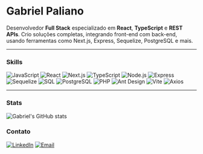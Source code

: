 # Gabriel Paliano

Desenvolvedor **Full Stack** especializado em **React**, **TypeScript** e **REST APIs**. Crio soluções completas, integrando front-end com back-end, usando ferramentas como Next.js, Express, Sequelize, PostgreSQL e mais.

---

### Skills
<div style="display: inline-block">
  <img alt="JavaScript" src="https://img.shields.io/badge/JavaScript-F7DF1E?style=for-the-badge&logo=javascript&logoColor=black" />
  <img alt="React" src="https://img.shields.io/badge/React-20232A?style=for-the-badge&logo=react&logoColor=61DAFB" />
  <img alt="Next.js" src="https://img.shields.io/badge/Next.js-000000?style=for-the-badge&logo=next.js&logoColor=white" />
  <img alt="TypeScript" src="https://img.shields.io/badge/TypeScript-007ACC?style=for-the-badge&logo=typescript&logoColor=white" />
  <img alt="Node.js" src="https://img.shields.io/badge/Node.js-43853D?style=for-the-badge&logo=node.js&logoColor=white" />
  <img alt="Express" src="https://img.shields.io/badge/Express-000000?style=for-the-badge&logo=express&logoColor=white" />
  <img alt="Sequelize" src="https://img.shields.io/badge/Sequelize-52B0E7?style=for-the-badge&logo=sequelize&logoColor=white" />
  <img alt="SQL" src="https://img.shields.io/badge/SQL-4479A1?style=for-the-badge&logo=postgresql&logoColor=white" />
  <img alt="PostgreSQL" src="https://img.shields.io/badge/PostgreSQL-316192?style=for-the-badge&logo=postgresql&logoColor=white" />
  <img alt="PHP" src="https://img.shields.io/badge/PHP-777BB4?style=for-the-badge&logo=php&logoColor=white" />
  <img alt="Ant Design" src="https://img.shields.io/badge/Ant_Design-0170FE?style=for-the-badge&logo=antdesign&logoColor=white" />
  <img alt="Vite" src="https://img.shields.io/badge/Vite-646CFF?style=for-the-badge&logo=vite&logoColor=white" />
  <img alt="Axios" src="https://img.shields.io/badge/Axios-671ddf?style=for-the-badge&logo=axios&logoColor=white" />
</div>

---

### Stats
![Gabriel's GitHub stats](https://github-readme-stats.vercel.app/api?username=gabrielpaliano\&include_all_commits=true&theme=tokyonight)

### Contato
[![LinkedIn](https://img.shields.io/badge/LinkedIn-0077B5?style=for-the-badge&logo=linkedin&logoColor=white)](https://www.linkedin.com/in/gabrielpaliano/)
[![Email](https://img.shields.io/badge/Gmail-D14836?style=for-the-badge&logo=gmail&logoColor=white)](mailto:gabrielpaliano17@gmail.com)
